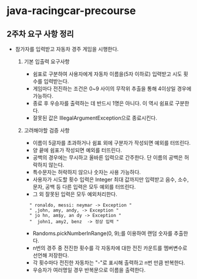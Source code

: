 # java-racingcar-precourse

## 2주차 요구 사항 정리
- 참가자를 입력받고 자동차 경주 게임을 시행한다.

  1. 기본 입출력 요구사항
     - 쉼표로 구분하여 사용자에게 자동차 이름을(5자 이하로) 입력받고 시도 횟수를 입력받는다.
     - 게임마다 전진하는 조건은 0~9 사이의 무작위 추출을 통해 4이상일 경우에 가능하다.
     - 종료 후 우승자를 출력하는 데 반드시 1명은 아니다. 이 역시 쉼표로 구분한다.
     - 잘못된 값은 IllegalArgumentException으로 종료시킨다.
  
  2. 고려해야할 검증 사항
     - 이름이 5글자를 초과하거나 쉼표 외에 구분자가 작성되면 예외를 터뜨린다.
     - 양 끝에 쉼표가 작성되면 예외를 터뜨린다.
     - 공백의 경우에는 무시하고 올바른 입력으로 간주한다. 단 이름의 공백은 허락하지 않는다.
     - 특수문자는 허락하지 않으나 숫자는 사용 가능하다.
     - 사용자가 시도할 횟수 입력은 Integer 최대 값까지만 입력받고 음수, 소수, 문자, 공백 등 다른 입력은 모두 예외를 터뜨린다.
     - 그 외 잘못된 입력은 모두 예외처리한다.
      ```
        " ronaldo, messi: neymar -> Exception "
        " ,john, amy, andy, -> Exception "
        " jo hn, am$y, an dy -> Exception "
        "  john1, amy2, benz  -> 정상 입력 "
      ```
     
     - Randoms.pickNumberInRange(0, 9);를 이용하여 랜덤 숫자를 추출한다.
     - n번의 경주 중 전진한 횟수를 각 자동차에 대한 전진 카운트를 멤버변수로 선언해 저장한다.
     - 각 횟수마다 전진한 자동차는 "-"로 표시해 출력하고 n번 만큼 반복한다.
     - 우승자가 여러명일 경우 반복문으로 이름을 출력한다.
